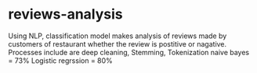 # reviews-analysis
Using NLP, classification model makes analysis of reviews made by customers of restaurant whether the review is postitive or nagative. 
Processes include are deep cleaning, Stemming, Tokenization
naive bayes = 73%
Logistic regrssion = 80%

